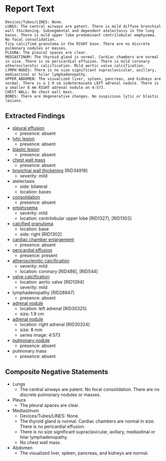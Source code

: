 # Report Text

```text
Devices/Tubes/LINES: None.
LUNGS: The central airways are patent. There is mild diffuse bronchial wall thickening. Subsegmental and dependent atelectasis in the lung bases. There is mild upper lobe predominant centrilobular emphysema. No focal consolidation.
Tiny calcified granuloma in the RIGHT base. There are no discrete pulmonary nodules or masses.
PLEURA: The pleural spaces are clear.
MEDIASTINUM: The thyroid gland is normal. Cardiac chambers are normal in size. There is no pericardial effusion. There is mild coronary atherosclerotic calcification. Mild aortic valve calcification.
LYMPH NODES: There is no size significant supraclavicular, axillary, mediastinal or hilar lymphadenopathy.
UPPER ABDOMEN: The visualized liver, spleen, pancreas, and kidneys are normal. There is a 1.9 cm indeterminate LEFT adrenal nodule. There is a smaller 8 mm RIGHT adrenal nodule on 4:573.
CHEST WALL: No chest wall mass.
BONES: There are degenerative changes. No suspicious lytic or blastic lesions.
```

## Extracted Findings

- [pleural effusion](../../definitions/hood/pleural-effusion.md)
  - presence: absent
- [lytic lesion](../../definitions/hood/lytic-lesion.md)
  - presence: absent
- [blastic lesion](../../definitions/hood/sclerotic-lesion.md)
  - presence: absent
- [chest wall mass](../../definitions/nuance/chest_wall_mass.json)
  - presence: absent
- [bronchial wall thickening](../../definitions/hood/bronchial-wall-thickening.md) \[RID34918\]
  - severity: mild
- atelectasis
  - side: bilateral
  - location: bases
- [consolidation](../../definitions/smartreporting/consolidation.txt)
  - presence: absent
- [emphysema](../../definitions/hood/emphysema.md)
  - severity: mild
  - location: centrilobular upper lobe \[RID1327\], \[RID1303\]
- [calcified granuloma](../../definitions/hood/calcified-granuloma.md)
  - location: base
  - side: right \[RID1302\]
- [cardiac chamber enlargement](../../definitions/upmedic/Cardiomegaly.cde.md)
  - presence: absent
- [pericardial effusion](../../definitions/hood/pericardial-effusion.md)
  - presence: present
- [atherosclerotic calcification](../../definitions/nuance/coronary_artery_calcification.json)
  - severity: mild
  - location: coronary \[RID486\], \[RID544\]
- [valve calcification](../../definitions/hood/annular-calcifications.md)
  - location: aortic valve \[RID1394\]
  - severity: mild
- lymphadenopathy \[RID28847\]
  - presence: absent
- [adrenal nodule](../../definitions/hood/adrenal-nodule.md)
  - location: left adrenal \[RID30325\]
  - size: 1.9 cm
- [adrenal nodule](../../definitions/hood/adrenal-nodule.md)
  - location: right adrenal \[RID30324\]
  - size: 8 mm
  - series image: 4:573
- [pulmonary nodule](../../definitions/hood/pulmonary-nodule.md)
  - presence: absent
- pulmonary mass
  - presence: absent

## Composite Negative Statements

- Lungs
  - The central airways are patent. No focal consolidation. There are no discrete pulmonary nodules or masses.
- Pleura
  - The pleural spaces are clear.
- Mediastinum
  - Devices/Tubes/LINES: None.
  - The thyroid gland is normal. Cardiac chambers are normal in size. There is no pericardial effusion.
  - There is no size significant supraclavicular, axillary, mediastinal or hilar lymphadenopathy.
  - No chest wall mass.
- Abdomen
  - The visualized liver, spleen, pancreas, and kidneys are normal.

